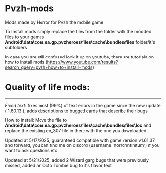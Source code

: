 # Pvzh-mods
Mods made by Horror for Pvzh the mobile game

To Install mods simply replace the files from the folder with the modded files to your games <b>Android\data\com.ea.gp.pvzheroes\files\cache\bundles\files</b> folder/it's subfolders

In case you are still confused look it up on youtube, there are tutorials on how to install mods (https://www.youtube.com/results?search_query=pvzh+how+to+install+mods)

# Quality of life mods:

--------------------------------------------------------------------------------------------------------------------------------------------------------------------------------

<I>Fixed text:</I> fixes most (99%) of text errors in the game since the new update ( 1.60.13 ), adds descriptions to bugged cards that describe their bugs

How to install: Move the file to <b>Android\data\com.ea.gp.pvzheroes\files\cache\bundles\files\loc</b> and replace the existing en_307 file in there with the one you downloaded

Updated at 5/17/2025, guaranteed compatible with game version v1.61.37 and forward, you can find me on discord (username 'horrorinfinitum') if you want to ask questions etc

Updated at 5/21/2025, added 2 Wizard garg bugs that were previously missed, added an Octo zombie bug to it's flavor text
